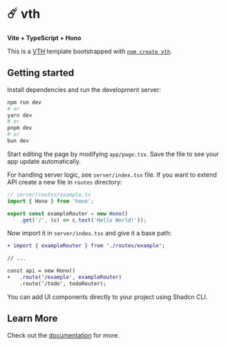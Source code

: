 # ☄️ vth

__Vite + TypeScript + Hono__

This is a [VTH](https://mrozio13pl.github.io/vth) template bootstrapped with [`npm create vth`](https://npm.im/create-vth/).

## Getting started

Install dependencies and run the development server:

```sh
npm run dev
# or
yarn dev
# or
pnpm dev
# or
bun dev
```

Start editing the page by modifying `app/page.tsx`. Save the file to see your app update automatically.

For handling server logic, see `server/index.tsx` file. If you want to extend API create a new file in `routes` directory:

```ts
// server/routes/example.ts
import { Hono } from 'hono';

export const exampleRouter = new Hono()
    .get('/', (c) => c.text('Hello World!'));
```

Now import it in `server/index.tsx` and give it a base path:

```diff
+ import { exampleRouter } from './routes/example';

// ...

const api = new Hono()
+   .route('/example', exampleRouter)
    .route('/todo', todoRouter);
```

You can add UI components directly to your project using Shadcn CLI.

## Learn More

Check out the [documentation](https://mrozio13pl.github.io/vth) for more.